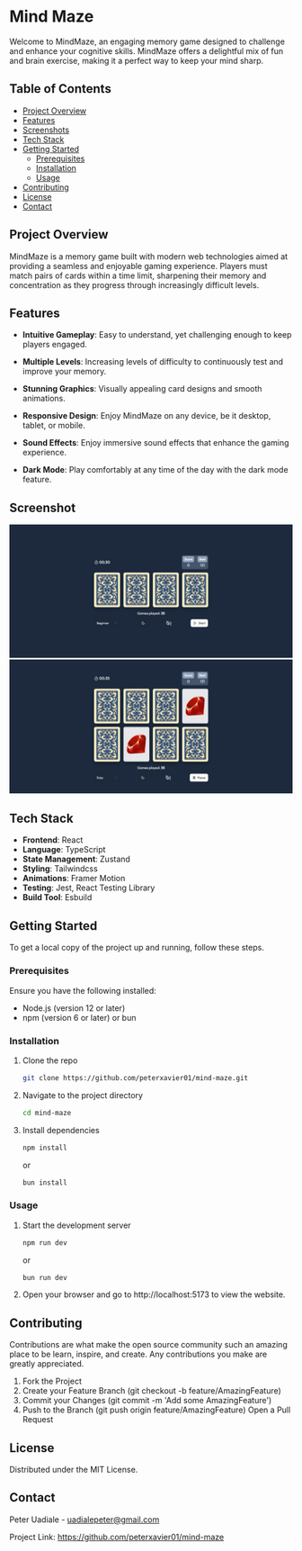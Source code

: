 # Mind Maze

Welcome to MindMaze, an engaging memory game designed to challenge and enhance your cognitive skills. MindMaze offers a delightful mix of fun and brain exercise, making it a perfect way to keep your mind sharp.

## Table of Contents

- [Project Overview](#project-overview)
- [Features](#features)
- [Screenshots](#screenshot)
- [Tech Stack](#tech-stack)
- [Getting Started](#getting-started)
  - [Prerequisites](#prerequisites)
  - [Installation](#installation)
  - [Usage](#usage)
- [Contributing](#contributing)
- [License](#license)
- [Contact](#contact)

## Project Overview

MindMaze is a memory game built with modern web technologies aimed at providing a seamless and enjoyable gaming experience. Players must match pairs of cards within a time limit, sharpening their memory and concentration as they progress through increasingly difficult levels.

## Features

- **Intuitive Gameplay**: Easy to understand, yet challenging enough to keep players engaged.

- **Multiple Levels**: Increasing levels of difficulty to continuously test and improve your memory.

- **Stunning Graphics**: Visually appealing card designs and smooth animations.

- **Responsive Design**: Enjoy MindMaze on any device, be it desktop, tablet, or mobile.

- **Sound Effects**: Enjoy immersive sound effects that enhance the gaming experience.

- **Dark Mode**: Play comfortably at any time of the day with the dark mode feature.

## Screenshot

![Screenshot](./public/screenshot2.jpeg)
![Screenshot](./public/screenshot1.jpeg)

## Tech Stack

- **Frontend**: React
- **Language**: TypeScript
- **State Management**: Zustand
- **Styling**: Tailwindcss
- **Animations**: Framer Motion
- **Testing**: Jest, React Testing Library
- **Build Tool**: Esbuild

## Getting Started

To get a local copy of the project up and running, follow these steps.

### Prerequisites

Ensure you have the following installed:

- Node.js (version 12 or later)
- npm (version 6 or later) or bun

### Installation

1. Clone the repo
   ```sh
   git clone https://github.com/peterxavier01/mind-maze.git
   ```
2. Navigate to the project directory
   ```sh
   cd mind-maze
   ```
3. Install dependencies

   ```sh
   npm install
   ```

   or

   ```sh
   bun install
   ```

### Usage

1. Start the development server

   ```sh
   npm run dev
   ```

   or

   ```sh
   bun run dev
   ```

2. Open your browser and go to http://localhost:5173 to view the website.

## Contributing

Contributions are what make the open source community such an amazing place to be learn, inspire, and create. Any contributions you make are greatly appreciated.

1. Fork the Project
2. Create your Feature Branch (git checkout -b feature/AmazingFeature)
3. Commit your Changes (git commit -m 'Add some AmazingFeature')
4. Push to the Branch (git push origin feature/AmazingFeature)
   Open a Pull Request

## License

Distributed under the MIT License.

## Contact

Peter Uadiale - uadialepeter@gmail.com

Project Link: https://github.com/peterxavier01/mind-maze
